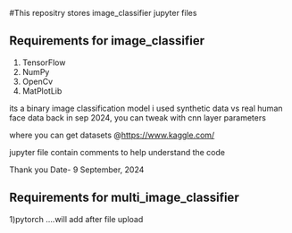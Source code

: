 #This repositry stores image_classifier jupyter files

## Requirements for image_classifier
1) TensorFlow
2) NumPy
3) OpenCv
4) MatPlotLib


its a binary image classification model i used synthetic data vs real human face data back in sep 2024, you can tweak with cnn layer parameters

where you can get datasets 
@https://www.kaggle.com/

jupyter file contain comments to help understand the code

Thank you
Date- 9 September, 2024


## Requirements for multi_image_classifier
1)pytorch
....will add after file upload
